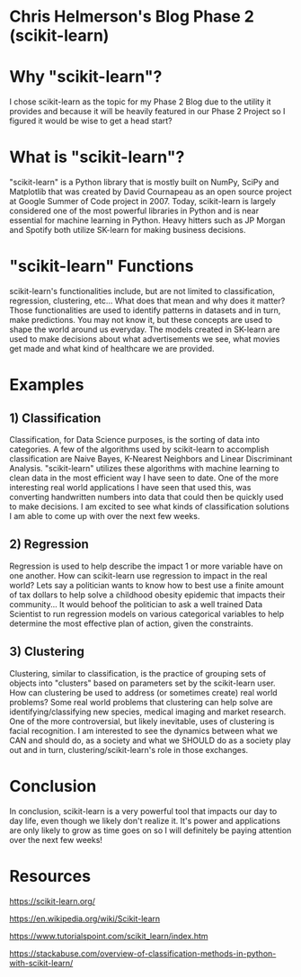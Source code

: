 # Chris Helmerson's Blog Phase 2 (scikit-learn)


# Why "scikit-learn"?

I chose scikit-learn as the topic for my Phase 2 Blog due to the utility it provides and because it will be heavily featured in our Phase 2 Project so I figured it would be wise to get a head start?

# What is "scikit-learn"?

"scikit-learn" is a Python library that is mostly built on NumPy, SciPy and Matplotlib that was created by David Cournapeau as an open source project at Google Summer of Code project in 2007. Today, scikit-learn is largely considered one of the most powerful libraries in Python and is near essential for machine learning in Python. Heavy hitters such as JP Morgan and Spotify both utilize SK-learn for making business decisions. 

# "scikit-learn" Functions

scikit-learn's functionalities include, but are not limited to classification, regression, clustering, etc... What does that mean and why does it matter? Those functionalities are used to identify patterns in datasets and in turn, make predictions. You may not know it, but these concepts are used to shape the world around us everyday. The models created in SK-learn are used to make decisions about what advertisements we see, what movies get made and what kind of healthcare we are provided. 

# Examples
## 1) Classification
Classification, for Data Science purposes, is the sorting of data into categories. A few of the algorithms used by scikit-learn to accomplish classification are Naive Bayes, K-Nearest Neighbors and Linear Discriminant Analysis. "scikit-learn" utilizes these algorithms with machine learning to clean data in the most efficient way I have seen to date. One of the more interesting real world applications I have seen that used this, was converting handwritten numbers into data that could then be quickly used to make decisions. I am excited to see what kinds of classification solutions I am able to come up with over the next few weeks.

## 2) Regression
Regression is used to help describe the impact 1 or more variable have on one another. How can scikit-learn use regression to impact in the real world? Lets say a politician wants to know how to best use a finite amount of tax dollars to help solve a childhood obesity epidemic that impacts their community... It would behoof the politician to ask a well trained Data Scientist to run regression models on various categorical variables to help determine the most effective plan of action, given the constraints. 

## 3) Clustering
Clustering, similar to classification, is the practice of grouping sets of objects into "clusters" based on parameters set by the scikit-learn user. How can clustering be used to address (or sometimes create) real world problems? Some real world problems that clustering can help solve are identifying/classifying new species, medical imaging and market research. One of the more controversial, but likely inevitable, uses of clustering is facial recognition. I am interested to see the dynamics between what we CAN and should do, as a society and what we SHOULD do as a society play out and in turn, clustering/scikit-learn's role in those exchanges.

# Conclusion
In conclusion, scikit-learn is a very powerful tool that impacts our day to day life, even though we likely don't realize it. It's power and applications are only likely to grow as time goes on so I will definitely be paying attention over the next few weeks!

# Resources
https://scikit-learn.org/

https://en.wikipedia.org/wiki/Scikit-learn

https://www.tutorialspoint.com/scikit_learn/index.htm

https://stackabuse.com/overview-of-classification-methods-in-python-with-scikit-learn/
